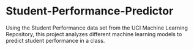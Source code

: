 # Student-Performance-Predictor
Using the Student Performance data set from the UCI Machine Learning Repository, this project analyzes different machine learning models to predict student performance in a class.
